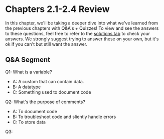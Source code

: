 # Chapters 2.1-2.4 Review

In this chapter, we'll be taking a deeper dive into what we've learned from the previous chapters with Q&A's + Quizzes! To view and see the answers to these questions, feel free to refer to the [solutions tab](./solution-chapter_15_review.md) to check your answers. We strongly suggest trying to answer these on your own, but it's ok if you can't but still want the answer. 





## Q&A Segment

Q1: What is a variable?
- A: A custom that can contain data.
- B: A datatype
- C: Something used to document code

Q2: What's the purpose of comments?
- A: To document code
- B: To troubleshoot code and sliently handle errors
- C: To store data 

Q3: 